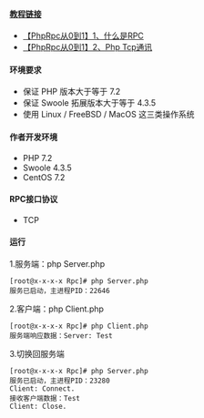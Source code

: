 #### [教程链接]((https://www.ar414.com))
* [【PhpRpc从0到1】1、什么是RPC](https://ar414-com.github.io/PhpRpc/2-1/)
* [【PhpRpc从0到1】2、Php Tcp通讯](https://ar414-com.github.io/PhpRpc/2-2/)

#### 环境要求
* 保证 PHP 版本大于等于 7.2
* 保证 Swoole 拓展版本大于等于 4.3.5
* 使用 Linux / FreeBSD / MacOS 这三类操作系统

#### 作者开发环境
* PHP 7.2
* Swoole 4.3.5
* CentOS 7.2

#### RPC接口协议
* TCP

#### 运行
1.服务端：php Server.php
```
[root@x-x-x-x Rpc]# php Server.php
服务已启动，主进程PID：22646
```
2.客户端：php Client.php
```
[root@x-x-x-x Rpc]# php Client.php
服务端响应数据：Server: Test
```
3.切换回服务端
```
[root@x-x-x-x Rpc]# php Server.php
服务已启动，主进程PID：23280
Client: Connect.
接收客户端数据：Test
Client: Close.
```

